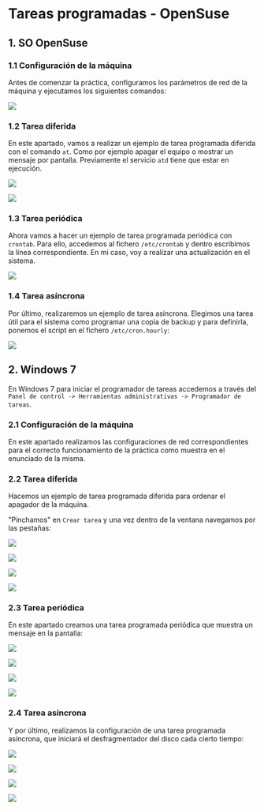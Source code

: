 # Tareas programadas - OpenSuse

## 1. SO OpenSuse

### 1.1 Configuración de la máquina

Antes de comenzar la práctica, configuramos los parámetros de red de la máquina y ejecutamos los siguientes comandos:

![](./images/01.png)

### 1.2 Tarea diferida

En este apartado, vamos a realizar un ejemplo de tarea programada diferida con el comando `at`. Como por ejemplo apagar el equipo o mostrar un mensaje por pantalla. Previamente el servicio `atd` tiene que estar en ejecución.

![](./images/02.png)

![](./images/03.png)

### 1.3 Tarea periódica

Ahora vamos a hacer un ejemplo de tarea programada periódica con `crontab`. Para ello, accedemos al fichero `/etc/crontab` y dentro escribimos la línea correspondiente. En mi caso, voy a realizar una actualización en el sistema. 

![](./images/04.png)

### 1.4 Tarea asíncrona

Por último, realizaremos un ejemplo de tarea asíncrona. Elegimos una tarea útil para el sistema como programar una copia de backup y para definirla, ponemos el script en el fichero `/etc/cron.hourly`:

![](./images/05.png)

## 2. Windows 7

En Windows 7 para iniciar el programador de tareas accedemos a través del `Panel de control -> Herramientas administrativas -> Programador de tareas`.

### 2.1 Configuración de la máquina

En este apartado realizamos las configuraciones de red correspondientes para el correcto funcionamiento de la práctica como muestra en el enunciado de la misma.

### 2.2 Tarea diferida

Hacemos un ejemplo de tarea programada diferida para ordenar el apagador de la máquina.

"Pinchamos" en `Crear tarea` y una vez dentro de la ventana navegamos por las pestañas:

![](./images/06.png)

![](./images/08.png)

![](./images/10.png)

![](./images/11.png)

### 2.3 Tarea periódica

En este apartado creamos una tarea programada periódica que muestra un mensaje en la pantalla:

![](./images/12.png)

![](./images/13.png)

![](./images/15.png)

![](./images/16.png)

### 2.4 Tarea asíncrona

Y por último, realizamos la configuración de una tarea programada asíncrona, que iniciará el desfragmentador del disco cada cierto tiempo:

![](./images/17.png)

![](./images/18.png)

![](./images/19.png)

![](./images/20.png)
